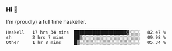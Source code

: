 ### Hi 👋

I'm (proudly) a full time haskeller.

<!--START_SECTION:waka-->

```text
Haskell   17 hrs 34 mins  ████████████████████▓░░░░   82.47 %
sh        2 hrs 7 mins    ██▒░░░░░░░░░░░░░░░░░░░░░░   09.98 %
Other     1 hr 8 mins     █▒░░░░░░░░░░░░░░░░░░░░░░░   05.34 %
```

<!--END_SECTION:waka-->
